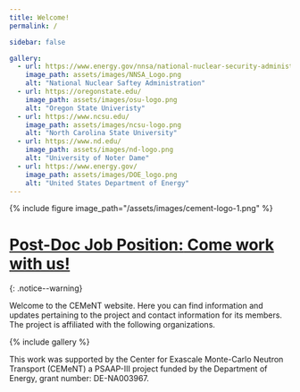 ```yaml
---
title: Welcome!
permalink: /

sidebar: false

gallery:
  - url: https://www.energy.gov/nnsa/national-nuclear-security-administration
    image_path: assets/images/NNSA_Logo.png
    alt: "National Nuclear Saftey Administration"
  - url: https://oregonstate.edu/
    image_path: assets/images/osu-logo.png
    alt: "Oregon State Univeristy"
  - url: https://www.ncsu.edu/
    image_path: assets/images/ncsu-logo.png
    alt: "North Carolina State University"
  - url: https://www.nd.edu/
    image_path: assets/images/nd-logo.png
    alt: "University of Noter Dame"
  - url: https://www.energy.gov/
    image_path: assets/images/DOE_logo.png
    alt: "United States Department of Energy"
---
```


{% include figure image_path="/assets/images/cement-logo-1.png" %}

# [**Post-Doc Job Position:** Come work with us!](/job/)
{: .notice--warning}

Welcome to the CEMeNT website. Here you can find information and updates pertaining to the project and contact information for its members. The project is affiliated with the following organizations.

{% include gallery %}

This work was supported by the Center for Exascale Monte-Carlo Neutron Transport (CEMeNT) a PSAAP-III project funded by the Department of Energy, grant number: DE-NA003967.
